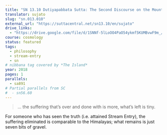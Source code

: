 ```yaml
---
title: "SN 13.10 Dutiyapabbata Sutta: The Second Discourse on the Mountains"
translator: sujato
slug: "sn.013.010"
external_url: "https://suttacentral.net/sn13.10/en/sujato"
drive_links:
  - "https://drive.google.com/file/d/1SNNf-5lLoOO4PaO54ykmf5KUMBvwF9m_/view?usp=drivesdk"
course: cosmology
status: featured
tags:
  - philosophy
  - stream-entry
  - sn
# nibbana tag covered by *The Island*
year: 2018
pages: 1
parallels:
  - sa891
# Partial parallels from SC
#  - sn56.60
---
```


> ... the suffering that’s over and done with is more, what’s left is tiny.

For someone who has seen the truth (i.e. attained Stream Entry), the suffering eliminated is comparable to the Himalayas; what remains is just seven bits of gravel.
